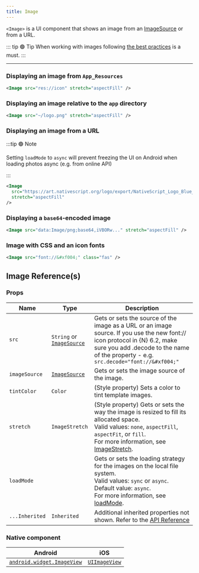 ```yaml
---
title: Image
---
```


`<Image>` is a UI component that shows an image from an [ImageSource](https://docs.nativescript.org/api-reference/classes/imagesource) or from a URL.

<!-- TODO: fix links -->

::: tip :green_circle: Tip
When working with images following [the best practices](/performance.html#image-optimizations) is a must.
:::

---

### Displaying an image from `App_Resources`

<!-- /// flavor plain -->

```xml
<Image src="res://icon" stretch="aspectFill" />
```

<!-- ///

/// flavor angular

```html
<image src="res://icon" stretch="aspectFill"> </image>
```

///

/// flavor react

```tsx
<image src="res://icon" stretch="aspectFill" />
```

///

/// flavor vue

```html
<image src="res://icon" stretch="aspectFill" />
```

///

/// flavor svelte

```html
<image src="res://icon" stretch="aspectFill" />
```

/// -->

### Displaying an image relative to the `app` directory

<!-- /// flavor plain -->

```xml
<Image src="~/logo.png" stretch="aspectFill" />
```

<!-- ///

/// flavor angular

```html
<image src="~/logo.png" stretch="aspectFill"></image>
```

///

/// flavor react

```tsx
<image src="~/logo.png" stretch="aspectFill" />
```

///

/// flavor vue

```html
<image src="~/logo.png" stretch="aspectFill" />
```

///

/// flavor svelte

```html
<image src="~/logo.png" stretch="aspectFill" />
```

/// -->

###  Displaying an image from a URL

:::tip :green_circle: Note

Setting `loadMode` to `async` will prevent freezing the UI on Android when loading photos async (e.g. from online API)

:::

<!-- /// flavor plain -->

```xml
<Image
  src="https://art.nativescript.org/logo/export/NativeScript_Logo_Blue_White.png"
  stretch="aspectFill"
/>
```

<!-- ///

/// flavor angular

```html
<image
  src="https://art.nativescript.org/logo/export/NativeScript_Logo_Blue_White.png"
  stretch="aspectFill"
>
</image>
```

///

/// flavor react

```tsx
<image
  src="https://art.nativescript.org/logo/export/NativeScript_Logo_Blue_White.png"
  stretch="aspectFill"
/>
```

///

/// flavor vue

```html
<image
  src="https://art.nativescript.org/logo/export/NativeScript_Logo_Blue_White.png"
  stretch="aspectFill"
/>
```

///

/// flavor svelte

```html
<image
  src="https://art.nativescript.org/logo/export/NativeScript_Logo_Blue_White.png"
  stretch="aspectFill"
/>
```

/// -->

### Displaying a `base64`-encoded image

<!-- /// flavor plain -->

```xml
<Image src="data:Image/png;base64,iVBORw..." stretch="aspectFill" />
```
<!-- 
///

/// flavor angular

```html
<image src="data:Image/png;base64,iVBORw..." stretch="aspectFill"></image>
```

///

/// flavor react

```tsx
<image src="data:Image/png;base64,iVBORw..." stretch="aspectFill" />
```

///

/// flavor vue

```html
<image src="data:Image/png;base64,iVBORw..." stretch="aspectFill" />
```

///

/// flavor svelte

```html
<image src="data:Image/png;base64,iVBORw..." stretch="aspectFill" />
```

/// -->

### Image with CSS and an icon fonts

<!-- /// flavor plain -->

```xml
<Image src="font://&#xf004;" class="fas" />
```
<!-- 
///

/// flavor angular

```html
<image src="font://&#xf004;" class="fas"></image>
```

///

/// flavor react

```tsx
<image src="font://&#xf004;" class="fas" />
```

///

/// flavor vue

```html
<image src.decode="font://&#xf004;" class="fas" />
```

:::warning Note

In NativeScript-Vue, `.decode` is required for parsing properties that have HTML entities in them.

:::

///

/// flavor svelte

```html
<image src="font://&#xf004;" class="fas" />
```

/// -->

## Image Reference(s)

### Props

| Name           | Type                                                                                         | Description                                                                                                                                                                                                                                                                       |
| -------------- | -------------------------------------------------------------------------------------------- | --------------------------------------------------------------------------------------------------------------------------------------------------------------------------------------------------------------------------------------------------------------------------------- |
| `src`          | `String` or [`ImageSource`](https://docs.nativescript.org/api-reference/classes/imagesource) | Gets or sets the source of the image as a URL or an image source. If you use the new font:// icon protocol in {N} 6.2, make sure you add .decode to the name of the property - e.g. `src.decode="font://&#xf004;"`                                                                |
| `imageSource`  | [`ImageSource`](https://docs.nativescript.org/api-reference/classes/imagesource)             | Gets or sets the image source of the image.                                                                                                                                                                                                                                       |
| `tintColor`    | `Color`                                                                                      | (Style property) Sets a color to tint template images.                                                                                                                                                                                                                            |
| `stretch`      | `ImageStretch`                                                                               | (Style property) Gets or sets the way the image is resized to fill its allocated space.<br/>Valid values: `none`, `aspectFill`, `aspectFit`, or `fill`.<br/>For more information, see [ImageStretch](https://docs.nativescript.org/api-reference/modules/coretypes.imagestretch). |
| `loadMode`     |                                                                                              | Gets or sets the loading strategy for the images on the local file system.<br/>Valid values: `sync` or `async`.<br/>Default value: `async`.<br/>For more information, see [loadMode](https://docs.nativescript.org/api-reference/classes/image#loadmode).                         |
| `...Inherited` | `Inherited`                                                                                  | Additional inherited properties not shown. Refer to the [API Reference](https://docs.nativescript.org/api-reference/classes/image)                                                                                                                                                |


### Native component

| Android                                                                                        | iOS                                                                          |
| ---------------------------------------------------------------------------------------------- | ---------------------------------------------------------------------------- |
| [`android.widget.ImageView`](https://developer.android.com/reference/android/widget/ImageView) | [`UIImageView`](https://developer.apple.com/documentation/uikit/uiimageview) |
